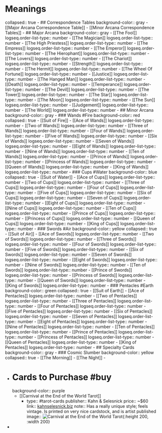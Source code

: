 # Meanings
collapsed:: true
	- ## Correspondence Tables
	  background-color:: gray
		- [[Major Arcana Correspondence Table]]
		- [[Minor Arcana Correspondence Tables]]
	- ## Major Arcana
	  background-color:: gray
		- [[The Fool]]
		  logseq.order-list-type:: number
		- [[The Magician]]
		  logseq.order-list-type:: number
		- [[The High Priestess]]
		  logseq.order-list-type:: number
		- [[The Empress]]
		  logseq.order-list-type:: number
		- [[The Emperor]]
		  logseq.order-list-type:: number
		- [[The Hierophant]]
		  logseq.order-list-type:: number
		- [[The Lovers]]
		  logseq.order-list-type:: number
		- [[The Chariot]]
		  logseq.order-list-type:: number
		- [[Strength]]
		  logseq.order-list-type:: number
		- [[The Hermit]]
		  logseq.order-list-type:: number
		- [[The Wheel Of Fortune]]
		  logseq.order-list-type:: number
		- [[Justice]]
		  logseq.order-list-type:: number
		- [[The Hanged Man]]
		  logseq.order-list-type:: number
		- [[Death]]
		  logseq.order-list-type:: number
		- [[Temperance]]
		  logseq.order-list-type:: number
		- [[The Devil]]
		  logseq.order-list-type:: number
		- [[The Tower]]
		  logseq.order-list-type:: number
		- [[The Star]]
		  logseq.order-list-type:: number
		- [[The Moon]]
		  logseq.order-list-type:: number
		- [[The Sun]]
		  logseq.order-list-type:: number
		- [[Judgement]]
		  logseq.order-list-type:: number
		- [[The World]]
		  logseq.order-list-type:: number
	- ## Minor Arcana
	  background-color:: gray
		- ### Wands #Fire
		  background-color:: red
		  collapsed:: true
			- [[Suit of Fire]]
				- [[Ace of Wands]]
				  logseq.order-list-type:: number
				- [[Two of Wands]]
				  logseq.order-list-type:: number
				- [[Three of Wands]]
				  logseq.order-list-type:: number
				- [[Four of Wands]]
				  logseq.order-list-type:: number
				- [[Five of Wands]]
				  logseq.order-list-type:: number
				- [[Six of Wands]]
				  logseq.order-list-type:: number
				- [[Seven of Wands]]
				  logseq.order-list-type:: number
				- [[Eight of Wands]]
				  logseq.order-list-type:: number
				- [[Nine of Wands]]
				  logseq.order-list-type:: number
				- [[Ten of Wands]]
				  logseq.order-list-type:: number
				- [[Prince of Wands]]
				  logseq.order-list-type:: number
				- [[Princess of Wands]]
				  logseq.order-list-type:: number
				- [[Queen of Wands]]
				  logseq.order-list-type:: number
				- [[King of Wands]]
				  logseq.order-list-type:: number
		- ### Cups #Water
		  background-color:: blue
		  collapsed:: true
			- [[Suit of Water]]
				- [[Ace of Cups]]
				  logseq.order-list-type:: number
				- [[Two of Cups]]
				  logseq.order-list-type:: number
				- [[Three of Cups]]
				  logseq.order-list-type:: number
				- [[Four of Cups]]
				  logseq.order-list-type:: number
				- [[Five of Cups]]
				  logseq.order-list-type:: number
				- [[Six of Cups]]
				  logseq.order-list-type:: number
				- [[Seven of Cups]]
				  logseq.order-list-type:: number
				- [[Eight of Cups]]
				  logseq.order-list-type:: number
				- [[Nine of Cups]]
				  logseq.order-list-type:: number
				- [[Ten of Cups]]
				  logseq.order-list-type:: number
				- [[Prince of Cups]]
				  logseq.order-list-type:: number
				- [[Princess of Cups]]
				  logseq.order-list-type:: number
				- [[Queen of Cups]]
				  logseq.order-list-type:: number
				- [[King of Cups]]
				  logseq.order-list-type:: number
		- ### Swords #Air
		  background-color:: yellow
		  collapsed:: true
			- [[Suit of Air]]
				- [[Ace of Swords]]
				  logseq.order-list-type:: number
				- [[Two of Swords]]
				  logseq.order-list-type:: number
				- [[Three of Swords]]
				  logseq.order-list-type:: number
				- [[Four of Swords]]
				  logseq.order-list-type:: number
				- [[Five of Swords]]
				  logseq.order-list-type:: number
				- [[Six of Swords]]
				  logseq.order-list-type:: number
				- [[Seven of Swords]]
				  logseq.order-list-type:: number
				- [[Eight of Swords]]
				  logseq.order-list-type:: number
				- [[Nine of Swords]]
				  logseq.order-list-type:: number
				- [[Ten of Swords]]
				  logseq.order-list-type:: number
				- [[Prince of Swords]]
				  logseq.order-list-type:: number
				- [[Princess of Swords]]
				  logseq.order-list-type:: number
				- [[Queen of Swords]]
				  logseq.order-list-type:: number
				- [[King of Swords]]
				  logseq.order-list-type:: number
		- ### Pentacles #Earth
		  background-color:: green
		  collapsed:: true
			- [[Suit of Earth]]
				- [[Ace of Pentacles]]
				  logseq.order-list-type:: number
				- [[Two of Pentacles]]
				  logseq.order-list-type:: number
				- [[Three of Pentacles]]
				  logseq.order-list-type:: number
				- [[Four of Pentacles]]
				  logseq.order-list-type:: number
				- [[Five of Pentacles]]
				  logseq.order-list-type:: number
				- [[Six of Pentacles]]
				  logseq.order-list-type:: number
				- [[Seven of Pentacles]]
				  logseq.order-list-type:: number
				- [[Eight of Pentacles]]
				  logseq.order-list-type:: number
				- [[Nine of Pentacles]]
				  logseq.order-list-type:: number
				- [[Ten of Pentacles]]
				  logseq.order-list-type:: number
				- [[Prince of Pentacles]]
				  logseq.order-list-type:: number
				- [[Princess of Pentacles]]
				  logseq.order-list-type:: number
				- [[Queen of Pentacles]]
				  logseq.order-list-type:: number
				- [[King of Pentacles]]
				  logseq.order-list-type:: number
	- ## Specialty Cards
	  background-color:: gray
		- ### Cosmic Slumber
		  background-color:: yellow
		  collapsed:: true
			- [[The Morning]]
			- [[The Night]]
		-
- # Cards to Purchase #buy
  background-color:: purple
	- [[Carnival at the End of the World Tarot]]
		- type:: #tarot-cards 
		  publisher:: Kahn & Selesnick
		  price:: ~$60
		  link:: [kahnselesnick.biz](https://kahnselesnick.biz/store/carnival-at-the-end-of-the-world-tarot-deck-commercial-edition)
		  note:: Has a really unique style; feels vintage. Is printed on very nice cardstock, and is artist published
		  image:: ![Carnival at the End of the World Tarot](https://images.squarespace-cdn.com/content/v1/5027b59384ae2d2eef4536ed/1597436453656-ZZ2BYWJ3YQKCJ1AJP9A5/card_arrangement.jpg?format=750w){:height 200, :width 200}
-